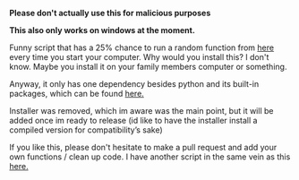 **Please don't actually use this for malicious purposes**

**This also only works on windows at the moment.**

Funny script that has a 25% chance to run a random function from [here]() every time you start your computer.
Why would you install this? I don't know. Maybe you install it on your family members computer or something.

Anyway, it only has one dependency besides python and its built-in packages, which can be found [here.]() 

Installer was removed, which im aware was the main point, but it will be added once im ready to release (id like to have the installer install a compiled version for compatibility’s sake)

If you like this, please don't hesitate to make a pull request and add your own functions / clean up code. I have another script in the same vein as this [here.](https://github.com/qerty2/BSOD-Coin-Flip)

